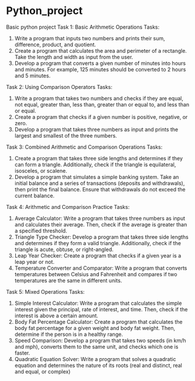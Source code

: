 # Python_project
Basic python project 
Task 1: Basic Arithmetic Operations
Tasks:
1. Write a program that inputs two numbers and prints their sum, difference, product, and quotient.
2. Create a program that calculates the area and perimeter of a rectangle. Take the length and width as input from the user.
3. Develop a program that converts a given number of minutes into hours and minutes. For example, 125 minutes should be converted to 2 hours and 5 minutes.

Task 2: Using Comparison Operators
Tasks:
1. Write a program that takes two numbers and checks if they are equal, not equal, greater than, less than, greater than or equal to, and less than or equal.
2. Create a program that checks if a given number is positive, negative, or zero.
3. Develop a program that takes three numbers as input and prints the largest and smallest of the three numbers.

Task 3: Combined Arithmetic and Comparison Operations
Tasks:
1. Create a program that takes three side lengths and determines if they can form a triangle. Additionally, check if the triangle is equilateral, isosceles, or scalene.
2. Develop a program that simulates a simple banking system. Take an initial balance and a series of transactions (deposits and withdrawals), then print the final balance. Ensure that withdrawals do not exceed the current balance.

Task 4: Arithmetic and Comparison Practice
Tasks:
1. Average Calculator: Write a program that takes three numbers as input and calculates their average. Then, check if the average is greater than a specified threshold.
2. Triangle Type Checker: Develop a program that takes three side lengths and determines if they form a valid triangle. Additionally, check if the triangle is acute, obtuse, or right-angled.
3. Leap Year Checker: Create a program that checks if a given year is a leap year or not.
4. Temperature Converter and Comparator: Write a program that converts temperatures between Celsius and Fahrenheit and compares if two temperatures are the same in different units.

Task 5: Mixed Operations
Tasks:
1. Simple Interest Calculator: Write a program that calculates the simple interest given the principal, rate of interest, and time. Then, check if the interest is above a certain amount.
2. Body Fat Percentage Calculator: Create a program that calculates the body fat percentage for a given weight and body fat weight. Then, determine if the person is in a healthy range.
3. Speed Comparison: Develop a program that takes two speeds (in km/h and mph), converts them to the same unit, and checks which one is faster.
4. Quadratic Equation Solver: Write a program that solves a quadratic equation and determines the nature of its roots (real and distinct, real and equal, or complex)
